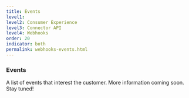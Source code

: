 ```yaml
---
title: Events
level1:
level2: Consumer Experience
level3: Connector API
level4: Webhooks
order: 20
indicator: both
permalink: webhooks-events.html
---
```


### Events

A list of events that interest the customer. More information coming soon. Stay tuned!
